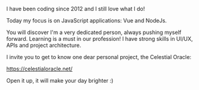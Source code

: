I have been coding since 2012 and I still love what I do!

Today my focus is on JavaScript applications: Vue and NodeJs.

You will discover I'm a very dedicated person, always pushing myself forward. Learning is a must in our profession! I have strong skills in UI/UX, APIs and project architecture.

I invite you to get to know one dear personal project, the Celestial Oracle:

https://celestialoracle.net/

Open it up, it will make your day brighter :)
